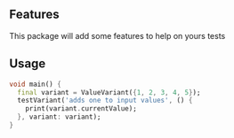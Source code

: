 ## Features

This package will add some features to help on yours tests

## Usage

```dart
void main() {
  final variant = ValueVariant({1, 2, 3, 4, 5});
  testVariant('adds one to input values', () {
    print(variant.currentValue);
  }, variant: variant);
}
```
